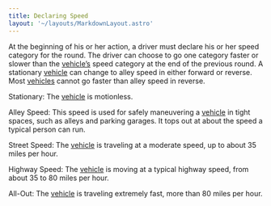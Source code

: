 ```yaml
---
title: Declaring Speed
layout: '~/layouts/MarkdownLayout.astro'
---
```

At the beginning of his or her action, a driver must declare his or her speed
category for the round. The driver can choose to go one category faster or
slower than the [vehicle’s](/modern.d20.srd/equipment/equipment.vehicles)
speed category at the end of the previous round. A stationary
[vehicle](/modern.d20.srd/equipment/equipment.vehicles) can change to alley
speed in either forward or reverse. Most
[vehicles](/modern.d20.srd/equipment/equipment.vehicles) cannot go faster than
alley speed in reverse.

Stationary: The [vehicle](/modern.d20.srd/equipment/equipment.vehicles) is
motionless.

Alley Speed: This speed is used for safely maneuvering a
[vehicle](/modern.d20.srd/equipment/equipment.vehicles) in tight spaces, such
as alleys and parking garages. It tops out at about the speed a typical person
can run.

Street Speed: The [vehicle](/modern.d20.srd/equipment/equipment.vehicles) is
traveling at a moderate speed, up to about 35 miles per hour.

Highway Speed: The [vehicle](/modern.d20.srd/equipment/equipment.vehicles) is
moving at a typical highway speed, from about 35 to 80 miles per hour.

All-Out: The [vehicle](/modern.d20.srd/equipment/equipment.vehicles) is
traveling extremely fast, more than 80 miles per hour.

